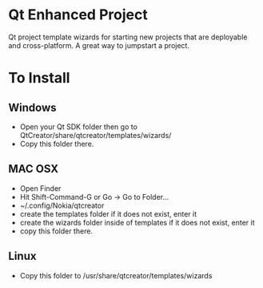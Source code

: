 Qt Enhanced Project
============================

Qt project template wizards for starting new projects that are deployable and cross-platform. 
A great way to jumpstart a project.


To Install
==========

Windows
----------
* Open your Qt SDK folder then go to QtCreator/share/qtcreator/templates/wizards/
* Copy this folder there.


MAC OSX
----------
* Open Finder
* Hit Shift-Command-G or Go -> Go to Folder...
* ~/.config/Nokia/qtcreator
* create the templates folder if it does not exist, enter it
* create the wizards folder inside of templates if it does not exist, enter it
* copy this folder there.

Linux
----------
* Copy this folder to /usr/share/qtcreator/templates/wizards

